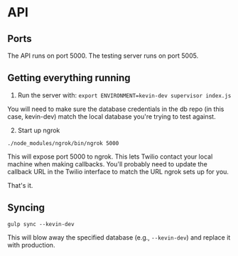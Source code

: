 # API #

## Ports
The API runs on port 5000. The testing server runs on port 5005.

## Getting everything running

1. Run the server with:
`export ENVIRONMENT=kevin-dev supervisor index.js`

You will need to make sure the database credentials in the db repo (in this case, kevin-dev) match the local database you're trying to test against.

2. Start up ngrok

`./node_modules/ngrok/bin/ngrok 5000`

This will expose port 5000 to ngrok. This lets Twilio contact your local machine when making callbacks. You'll probably need to update the callback URL in the Twilio interface to match the URL ngrok sets up for you.

That's it.

## Syncing

`
gulp sync --kevin-dev
`

This will blow away the specified database (e.g., `--kevin-dev`) and replace it with production.
